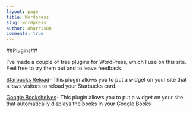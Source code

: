 ```yaml
---
layout: page
title: Wordpress
slug: wordpress
author: aharris88
comments: true
---
```


##Plugins##

I’ve made a couple of free plugins for WordPress, which I use on this site. Feel free to try them out and to leave feedback.

[Starbucks Reload](starbucks-reload-widget)- This plugin allows you to put a widget on your site that allows visitors to reload your Starbucks card.

[Google Bookshelves](google-bookshelves)- This plugin allows you to put a widget on your site that automatically displays the books in your Google Books